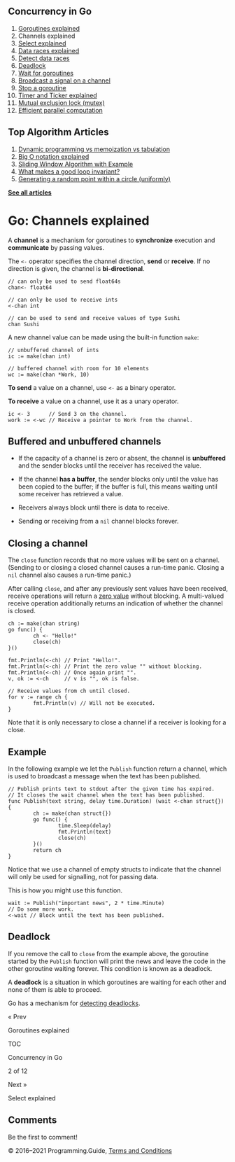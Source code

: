 



## Concurrency in Go

1.  [Goroutines explained](goroutines-explained.html)
2.  Channels explained
3.  [Select explained](select-explained.html)
4.  [Data races explained](data-races-explained.html)
5.  [Detect data races](detect-data-races.html)
6.  [Deadlock](detect-deadlock.html)
7.  [Wait for goroutines](wait-for-goroutines-waitgroup.html)
8.  [Broadcast a signal on a channel](broadcast-channel.html)
9.  [Stop a goroutine](stop-goroutine.html)
10. [Timer and Ticker explained](time-reset-wait-stop-timeout-cancel-interval.html)
11. [Mutual exclusion lock (mutex)](mutex-explained.html)
12. [Efficient parallel computation](efficient-parallel-computation.html)



## Top Algorithm Articles

1.  [Dynamic programming vs memoization vs tabulation](../dynamic-programming-vs-memoization-vs-tabulation.html)
2.  [Big O notation explained](../big-o-notation-explained.html)
3.  [Sliding Window Algorithm with Example](../sliding-window-example.html)
4.  [What makes a good loop invariant?](../what-makes-a-good-loop-invariant.html)
5.  [Generating a random point within a circle (uniformly)](../random-point-within-circle.html)

[**See all articles**](../index.html)

# Go: Channels explained

A **channel** is a mechanism for goroutines to **synchronize** execution and **communicate** by passing values.

The `<-` operator specifies the channel direction, **send** or **receive**. If no direction is given, the channel is **bi-directional**.

    // can only be used to send float64s
    chan<- float64

    // can only be used to receive ints
    <-chan int

    // can be used to send and receive values of type Sushi
    chan Sushi

A new channel value can be made using the built-in function `make`:

    // unbuffered channel of ints
    ic := make(chan int)

    // buffered channel with room for 10 elements
    wc := make(chan *Work, 10)

**To send** a value on a channel, use `<-` as a binary operator.

**To receive** a value on a channel, use it as a unary operator.

    ic <- 3      // Send 3 on the channel.
    work := <-wc // Receive a pointer to Work from the channel.

## Buffered and unbuffered channels

- If the capacity of a channel is zero or absent, the channel is **unbuffered** and the sender blocks until the receiver has received the value.

- If the channel **has a buffer**, the sender blocks only until the value has been copied to the buffer; if the buffer is full, this means waiting until some receiver has retrieved a value.

- Receivers always block until there is data to receive.

- Sending or receiving from a `nil` channel blocks forever.

## Closing a channel

The `close` function records that no more values will be sent on a channel. (Sending to or closing a closed channel causes a run-time panic. Closing a `nil` channel also causes a run-time panic.)

After calling `close`, and after any previously sent values have been received, receive operations will return a [zero value](default-zero-value.html) without blocking. A multi-valued receive operation additionally returns an indication of whether the channel is closed.

    ch := make(chan string)
    go func() {
            ch <- "Hello!"
            close(ch)
    }()

    fmt.Println(<-ch) // Print "Hello!".
    fmt.Println(<-ch) // Print the zero value "" without blocking.
    fmt.Println(<-ch) // Once again print "".
    v, ok := <-ch     // v is "", ok is false.

    // Receive values from ch until closed.
    for v := range ch {
            fmt.Println(v) // Will not be executed.
    }

Note that it is only necessary to close a channel if a receiver is looking for a close.

## Example

In the following example we let the `Publish` function return a channel, which is used to broadcast a message when the text has been published.

    // Publish prints text to stdout after the given time has expired.
    // It closes the wait channel when the text has been published.
    func Publish(text string, delay time.Duration) (wait <-chan struct{}) {
            ch := make(chan struct{})
            go func() {
                    time.Sleep(delay)
                    fmt.Println(text)
                    close(ch)
            }()
            return ch
    }

Notice that we use a channel of empty structs to indicate that the channel will only be used for signalling, not for passing data.

This is how you might use this function.

    wait := Publish("important news", 2 * time.Minute)
    // Do some more work.
    <-wait // Block until the text has been published.

## Deadlock

If you remove the call to `close` from the example above, the goroutine started by the `Publish` function will print the news and leave the code in the other goroutine waiting forever. This condition is known as a deadlock.

A **deadlock** is a situation in which goroutines are waiting for each other and none of them is able to proceed.

Go has a mechanism for [detecting deadlocks](detect-deadlock.html).

<a href="goroutines-explained.html" class="prev"></a>

« Prev

Goroutines explained

[](go-concurrency-tutorial.html#toc)

TOC

Concurrency in Go

2 of 12

<a href="select-explained.html" class="next"></a>

Next »

Select explained

## Comments

Be the first to comment!

© 2016–2021 Programming.Guide, [Terms and Conditions](../terms-and-conditions.html)
